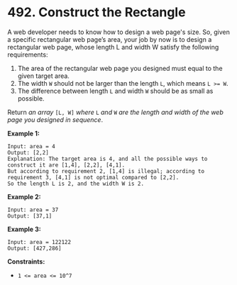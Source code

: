 # 492. Construct the Rectangle
A web developer needs to know how to design a web page's size. So, given a specific rectangular web page’s area, your job by now is to design a rectangular web page, whose length L and width W satisfy the following requirements:  
1. The area of the rectangular web page you designed must equal to the given target area.  
2. The width `W` should not be larger than the length `L`, which means `L >= W`.  
3. The difference between length `L` and width `W` should be as small as possible.  

Return *an array* `[L, W]` *where* `L` *and* `W` *are the length and width of the web page you designed in sequence*.

**Example 1:**
```
Input: area = 4
Output: [2,2]
Explanation: The target area is 4, and all the possible ways to construct it are [1,4], [2,2], [4,1]. 
But according to requirement 2, [1,4] is illegal; according to requirement 3, [4,1] is not optimal compared to [2,2].
So the length L is 2, and the width W is 2.
```

**Example 2:**
```
Input: area = 37
Output: [37,1]
```

**Example 3:**
```
Input: area = 122122
Output: [427,286]
```

**Constraints:**
- `1 <= area <= 10^7`
